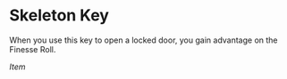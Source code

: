 # Skeleton Key

When you use this key to open a locked door, you gain advantage on the Finesse Roll.

*Item*
